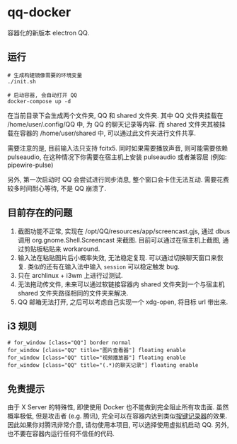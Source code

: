 # qq-docker

容器化的新版本 electron QQ.  

## 运行

```
# 生成构建镜像需要的环境变量
./init.sh

# 启动容器, 会自动打开 QQ
docker-compose up -d
```

在当前目录下会生成两个文件夹, QQ 和 shared 文件夹. 其中 QQ 文件夹挂载在 /home/user/.config/QQ 中, 为 QQ 的聊天记录等内容. 而 shared 文件夹其被挂载在容器的 /home/user/shared 中, 可以通过此文件夹进行文件共享.

需要注意的是, 目前输入法只支持 fcitx5. 同时如果需要播放声音, 则可能需要依赖 pulseaudio, 在这种情况下你需要在宿主机上安装 pulseaudio 或者兼容层 (例如: pipewire-pulse)

另外, 第一次启动时 QQ 会尝试进行同步消息, 整个窗口会卡住无法互动. 需要花费较多时间耐心等待, 不是 QQ 崩溃了.

## 目前存在的问题

1. 截图功能不正常, 实现在 /opt/QQ/resources/app/screencast.gjs, 通过 dbus 调用 org.gnome.Shell.Screencast 来截图. 目前可以通过在宿主机上截图, 通过剪贴板粘贴来 workaround.
2. 输入法在粘贴图片后小概率失效, 无法稳定复现. 可以通过切换聊天窗口来恢复. 类似的还有在输入法中输入 `session` 可以稳定触发 bug.
3. 只在 archlinux + i3wm 上进行过测试.
4. 无法拖动传文件, 未来可以通过软链接容器内 shared 文件夹到一个与宿主机 shared 文件夹路径相同的文件夹来解决.
5. QQ 邮箱无法打开, 之后可以考虑自己实现一个 xdg-open, 将目标 url 带出来.

## i3 规则

```
# for_window [class="QQ"] border normal
for_window [class="QQ" title="图片查看器"] floating enable
for_window [class="QQ" title="视频播放器"] floating enable
for_window [class="QQ" title="(.*)的聊天记录"] floating enable
```

## 免责提示

由于 X Server 的特殊性, 即使使用 Docker 也不能做到完全阻止所有攻击面. 虽然概率极低, 但是攻击者 (e.g. 腾讯), 完全可以在容器内达到类似[按键记录器](https://wiki.archlinux.org/title/Bubblewrap#Using_X11:~:text=While%20bwrap%20provides,a%20wayland%20compositor.)的效果. 因此如果你对腾讯非常介意, 请勿使用本项目, 可以选择使用虚拟机启动 QQ. 另外, 也不要在容器内运行任何不信任的代码.

